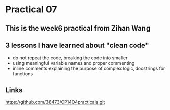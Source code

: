 # Practical 07
## This is the week6 practical from Zihan Wang
## 3 lessons I have learned about "clean code"
- do not repeat the code, breaking the code into smaller
- using meaningful variable names and proper commenting
- inline comments explaining the purpose of complex logic, docstrings for functions
## Links
https://github.com/38473/CP1404practicals.git

